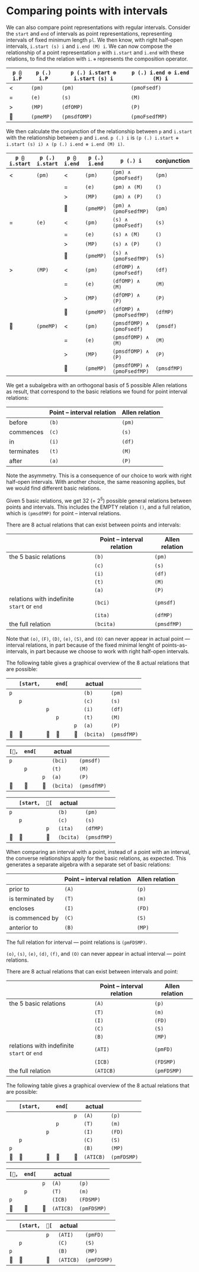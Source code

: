 <!---
Copyright © 2022 by Jan Dockx

Licensed under the Apache License, Version 2.0 (the “License”);
you may not use this file except in compliance with the License.
You may obtain a copy of the License at

http://www.apache.org/licenses/LICENSE-2.0

Unless required by applicable law or agreed to in writing, software
distributed under the License is distributed on an “AS IS” BASIS,
WITHOUT WARRANTIES OR CONDITIONS OF ANY KIND, either express or implied.
See the License for the specific language governing permissions and
limitations under the License.
-->

# Comparing points with intervals

We can also compare point representations with regular intervals. Consider the `start` and `end` of intervals as point
representations, representing intervals of fixed minimum length `pl`. We then know, with right half-open intervals,
`i.start (s) i` and `i.end (M) i`. We can now compose the relationship of a point representation `p` with `i.start` and
`i.end` with these relations, to find the relation with `i`. `⊕` represents the composition operator.

| `p ⨀ i.P` | `p (.) i.P` | `p (.) i.start ⊕ i.start (s) i` | `p (.) i.end ⊕ i.end (M) i` |
| --------- | ----------- | ------------------------------- | --------------------------- |
| <         | `(pm)`      | `(pm)`                          | `(pmoFsedf)`                |
| =         | `(e)`       | `(s)`                           | `(M)`                       |
| &gt;      | `(MP)`      | `(dfOMP)`                       | `(P)`                       |
| 🤷        | `(pmeMP)`   | `(pmsdfOMP)`                    | `(pmoFsedfMP)`              |

We then calculate the conjunction of the relationship between `p` and `i.start` with the relationship between `p` and
`i.end`. `p (.) i` is `(p (.) i.start ⊕ i.start (s) i) ∧ (p (.) i.end ⊕ i.end (M) i)`.

| `p ⨀ i.start` | `p (.) i.start` | `p ⨀ i.end` | `p (.) i.end` | `p (.) i`                   | conjunction |
| ------------- | --------------- | ----------- | ------------- | --------------------------- | ----------- |
| <             | `(pm)`          | <           | `(pm)`        | `(pm) ∧ (pmoFsedf)`         | `(pm)`      |
|               |                 | =           | `(e)`         | `(pm) ∧ (M)`                | `()`        |
|               |                 | >           | `(MP)`        | `(pm) ∧ (P)`                | `()`        |
|               |                 | 🤷          | `(pmeMP)`     | `(pm) ∧ (pmoFsedfMP)`       | `(pm)`      |
| =             | `(e)`           | <           | `(pm)`        | `(s) ∧ (pmoFsedf)`          | `(s)`       |
|               |                 | =           | `(e)`         | `(s) ∧ (M)`                 | `()`        |
|               |                 | >           | `(MP)`        | `(s) ∧ (P)`                 | `()`        |
|               |                 | 🤷          | `(pmeMP)`     | `(s) ∧ (pmoFsedfMP)`        | `(s)`       |
| &gt;          | `(MP)`          | <           | `(pm)`        | `(dfOMP) ∧ (pmoFsedf)`      | `(df)`      |
|               |                 | =           | `(e)`         | `(dfOMP) ∧ (M)`             | `(M)`       |
|               |                 | >           | `(MP)`        | `(dfOMP) ∧ (P)`             | `(P)`       |
|               |                 | 🤷          | `(pmeMP)`     | `(dfOMP) ∧ (pmoFsedfMP)`    | `(dfMP)`    |
| 🤷            | `(pmeMP)`       | <           | `(pm)`        | `(pmsdfOMP) ∧ (pmoFsedf)`   | `(pmsdf)`   |
|               |                 | =           | `(e)`         | `(pmsdfOMP) ∧ (M)`          | `(M)`       |
|               |                 | >           | `(MP)`        | `(pmsdfOMP) ∧ (P)`          | `(P)`       |
|               |                 | 🤷          | `(pmeMP)`     | `(pmsdfOMP) ∧ (pmoFsedfMP)` | `(pmsdfMP)` |

We get a subalgebra with an orthogonal basis of 5 possible Allen relations as result, that correspond to the basic
relations we found for point interval relations:

|            | Point – interval relation | Allen relation |
| ---------- | ------------------------- | -------------- |
| before     | `(b)`                     | `(pm)`         |
| commences  | `(c)`                     | `(s)`          |
| in         | `(i)`                     | `(df)`         |
| terminates | `(t)`                     | `(M)`          |
| after      | `(a)`                     | `(P)`          |

Note the asymmetry. This is a consequence of our choice to work with right half-open intervals. With another choice, the
same reasoning applies, but we would find different basic relations.

Given 5 basic relations, we get 32 (= 2<sup>5</sup>) possible general relations between points and intervals. This
includes the EMPTY relation `()`, and a full relation, which is `(pmsdfMP)` for point – interval relations.

There are 8 actual relations that can exist between points and intervals:

|                                            | Point – interval relation | Allen relation |
| ------------------------------------------ | ------------------------- | -------------- |
| the 5 basic relations                      | `(b)`                     | `(pm)`         |
|                                            | `(c)`                     | `(s)`          |
|                                            | `(i)`                     | `(df)`         |
|                                            | `(t)`                     | `(M)`          |
|                                            | `(a)`                     | `(P)`          |
| relations with indefinite `start` or `end` | `(bci)`                   | `(pmsdf)`      |
|                                            | `(ita)`                   | `(dfMP)`       |
| the full relation                          | `(bcita)`                 | `(pmsdfMP)`    |

Note that `(o)`, `(F)`, `(D)`, `(e)`, `(S)`, and `(O)` can never appear in actual point — interval relations, in part
because of the fixed minimal lenght of points-as-intervals, in part because we choose to work with right half-open
intervals.

The following table gives a graphical overview of the 8 actual relations that are possible:

|     | `[start,` |     | `end[` |     | actual    |             |
| --- | --------- | --- | ------ | --- | --------- | ----------- |
| `p` |           |     |        |     | `(b)`     | `(pm)`      |
|     | `p`       |     |        |     | `(c)`     | `(s)`       |
|     |           | `p` |        |     | `(i)`     | `(df)`      |
|     |           |     | `p`    |     | `(t)`     | `(M)`       |
|     |           |     |        | `p` | `(a)`     | `(P)`       |
| 🤷  | 🤷        | 🤷  | 🤷     | 🤷  | `(bcita)` | `(pmsdfMP)` |

| `[🤷,` | `end[` |     | actual    |             |
| ------ | ------ | --- | --------- | ----------- |
| `p`    |        |     | `(bci)`   | `(pmsdf)`   |
|        | `p`    |     | `(t)`     | `(M)`       |
|        |        | `p` | `(a)`     | `(P)`       |
| 🤷     | 🤷     | 🤷  | `(bcita)` | `(pmsdfMP)` |

|     | `[start,` | `🤷[` | actual    |             |
| --- | --------- | ----- | --------- | ----------- |
| `p` |           |       | `(b)`     | `(pm)`      |
|     | `p`       |       | `(c)`     | `(s)`       |
|     |           | `p`   | `(ita)`   | `(dfMP)`    |
| 🤷  | 🤷        | 🤷    | `(bcita)` | `(pmsdfMP)` |

When comparing an interval with a point, instead of a point with an interval, the converse relationships apply for the
basic relations, as expected. This generates a separate algebra with a separate set of basic relations:

|                  | Point – interval relation | Allen relation |
| ---------------- | ------------------------- | -------------- |
| prior to         | `(A)`                     | `(p)`          |
| is terminated by | `(T)`                     | `(m)`          |
| encloses         | `(I)`                     | `(FD)`         |
| is commenced by  | `(C)`                     | `(S)`          |
| anterior to      | `(B)`                     | `(MP)`         |

The full relation for interval — point relations is `(pmFDSMP)`.

`(o)`, `(s)`, `(e)`, `(d)`, `(f)`, and `(O)` can never appear in actual interval — point relations.

There are 8 actual relations that can exist between intervals and point:

|                                            | Point – interval relation | Allen relation |
| ------------------------------------------ | ------------------------- | -------------- |
| the 5 basic relations                      | `(A)`                     | `(p)`          |
|                                            | `(T)`                     | `(m)`          |
|                                            | `(I)`                     | `(FD)`         |
|                                            | `(C)`                     | `(S)`          |
|                                            | `(B)`                     | `(MP)`         |
| relations with indefinite `start` or `end` | `(ATI)`                   | `(pmFD)`       |
|                                            | `(ICB)`                   | `(FDSMP)`      |
| the full relation                          | `(ATICB)`                 | `(pmFDSMP)`    |

The following table gives a graphical overview of the 8 actual relations that are possible:

|     | `[start,` |     | `end[` |     | actual    |             |
| --- | --------- | --- | ------ | --- | --------- | ----------- |
|     |           |     |        | `p` | `(A)`     | `(p)`       |
|     |           |     | `p`    |     | `(T)`     | `(m)`       |
|     |           | `p` |        |     | `(I)`     | `(FD)`      |
|     | `p`       |     |        |     | `(C)`     | `(S)`       |
| `p` |           |     |        |     | `(B)`     | `(MP)`      |
| 🤷  | 🤷        | 🤷  | 🤷     | 🤷  | `(ATICB)` | `(pmFDSMP)` |

| `[🤷,` | `end[` |     | actual    |             |
| ------ | ------ | --- | --------- | ----------- |
|        |        | `p` | `(A)`     | `(p)`       |
|        | `p`    |     | `(T)`     | `(m)`       |
| `p`    |        |     | `(ICB)`   | `(FDSMP)`   |
| 🤷     | 🤷     | 🤷  | `(ATICB)` | `(pmFDSMP)` |

|     | `[start,` | `🤷[` | actual    |             |
| --- | --------- | ----- | --------- | ----------- |
|     |           | `p`   | `(ATI)`   | `(pmFD)`    |
|     | `p`       |       | `(C)`     | `(S)`       |
| `p` |           |       | `(B)`     | `(MP)`      |
| 🤷  | 🤷        | 🤷    | `(ATICB)` | `(pmFDSMP)` |
